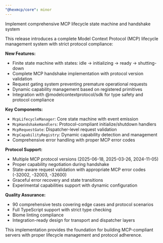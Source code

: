 ```yaml
---
"@hexmcp/core": minor
---
```


Implement comprehensive MCP lifecycle state machine and handshake system

This release introduces a complete Model Context Protocol (MCP) lifecycle management system with strict protocol compliance:

**New Features:**
- Finite state machine with states: idle → initializing → ready → shutting-down
- Complete MCP handshake implementation with protocol version validation
- Request gating system preventing premature operational requests
- Dynamic capability management based on registered primitives
- Integration with @modelcontextprotocol/sdk for type safety and protocol compliance

**Key Components:**
- `McpLifecycleManager`: Core state machine with event emission
- `McpHandshakeHandlers`: Protocol-compliant initialize/shutdown handlers
- `McpRequestGate`: Dispatcher-level request validation
- `McpCapabilityRegistry`: Dynamic capability detection and management
- Comprehensive error handling with proper MCP error codes

**Protocol Support:**
- Multiple MCP protocol versions (2025-06-18, 2025-03-26, 2024-11-05)
- Proper capability negotiation during handshake
- State-aware request validation with appropriate MCP error codes (-32002, -32003, -32600)
- Graceful error recovery and state transitions
- Experimental capabilities support with dynamic configuration

**Quality Assurance:**
- 90 comprehensive tests covering edge cases and protocol scenarios
- Full TypeScript support with strict type checking
- Biome linting compliance
- Integration-ready design for transport and dispatcher layers

This implementation provides the foundation for building MCP-compliant servers with proper lifecycle management and protocol adherence.
